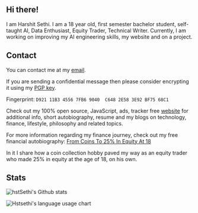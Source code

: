 ## Hi there!

I am Harshit Sethi. I am a 18 year old, first semester bachelor student, self-taught AI, Data Enthusiast, Equity Trader, Technical Writer. Currently, I am working on improving my AI engineering skills, my website and on a project.

## Contact

You can contact me at my [email](mailto:hstsethi@outlook.com). 

If you are sending a confidential message then please consider encrypting it using my [PGP key](https://hstsethi.vercel.app/assets/hst-sethi-key.asc). 

Fingerprint: `D921 11B3 4556 7FB6 9040  C648 2E58 3E92 BF75 68C1`

Check out my 100% open source, JavaScript, ads, tracker free [website](https://hstsethi.vercel.app) for additional info, short autobiography, resume and my blogs on technology, finance, lifestyle, philosophy and related topics.

For more information regarding my finance journey, check out my free financial autobiography: [From Coins To 25% In Equity At 18](https://hstsethi.vercel.app/posts/finance/from-coins-to-25-equity-at-18)

In it I share how a coin collection hobby paved my way as an equity trader who made 25% in equity at the age of 18, on his own.

## Stats

![hstSethi's Github stats](https://github-readme-stats.vercel.app/api?username=hstsethi&theme=merko&hide=issues,contribs&hide_rank=true)


![Hstsethi's language usage chart](https://github-readme-stats.vercel.app/api/top-langs/?username=hstsethi&hide=Jupyter%20Notebook,html&layout=compact&theme=merko) 
